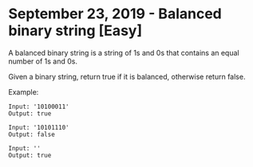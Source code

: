# September 23, 2019 - Balanced binary string [Easy]

A balanced binary string is a string of 1s and 0s that contains an equal number 
of 1s and 0s.

Given a binary string, return true if it is balanced, otherwise return false.

Example:
```
Input: '10100011'
Output: true

Input: '10101110'
Output: false

Input: ''
Output: true
```
